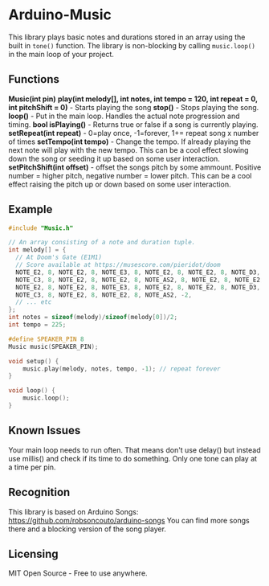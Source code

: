 # Arduino-Music
This library plays basic notes and durations stored in an array using the built in `tone()` function. 
The library is non-blocking by calling `music.loop()` in the main loop of your project.

## Functions
**Music(int pin)**
**play(int melody[], int notes, int tempo = 120, int repeat = 0, int pitchShift = 0)** - Starts playing the song
**stop()** - Stops playing the song.
**loop()** - Put in the main loop. Handles the actual note progression and timing.
**bool isPlaying()** - Returns true or false if a song is currently playing.
**setRepeat(int repeat)** - 0=play once, -1=forever, 1+= repeat song x number of times
**setTempo(int tempo)** - Change the tempo. If already playing the next note will play with the new tempo. This can be a cool effect slowing down the song or seeding it up based on some user interaction.
**setPitchShift(int offset)** - offset the songs pitch by some ammount. Positive number = higher pitch, negative number = lower pitch. This can be a cool effect raising the pitch up or down based on some user interaction.

## Example
```c++
#include "Music.h"

// An array consisting of a note and duration tuple.
int melody[] = {
  // At Doom's Gate (E1M1)
  // Score available at https://musescore.com/pieridot/doom
  NOTE_E2, 8, NOTE_E2, 8, NOTE_E3, 8, NOTE_E2, 8, NOTE_E2, 8, NOTE_D3, 8, NOTE_E2, 8, NOTE_E2, 8, //1
  NOTE_C3, 8, NOTE_E2, 8, NOTE_E2, 8, NOTE_AS2, 8, NOTE_E2, 8, NOTE_E2, 8, NOTE_B2, 8, NOTE_C3, 8,
  NOTE_E2, 8, NOTE_E2, 8, NOTE_E3, 8, NOTE_E2, 8, NOTE_E2, 8, NOTE_D3, 8, NOTE_E2, 8, NOTE_E2, 8,
  NOTE_C3, 8, NOTE_E2, 8, NOTE_E2, 8, NOTE_AS2, -2,
  // ... etc
};
int notes = sizeof(melody)/sizeof(melody[0])/2;
int tempo = 225;

#define SPEAKER_PIN 8
Music music(SPEAKER_PIN);

void setup() {
    music.play(melody, notes, tempo, -1); // repeat forever
}

void loop() {
    music.loop(); 
}
```

## Known Issues
Your main loop needs to run often. That means don't use delay() but instead use millis() and check if its time to do something.
Only one tone can play at a time per pin.

## Recognition
This library is based on Arduino Songs: https://github.com/robsoncouto/arduino-songs
You can find more songs there and a blocking version of the song player.


## Licensing 
MIT Open Source - Free to use anywhere. 